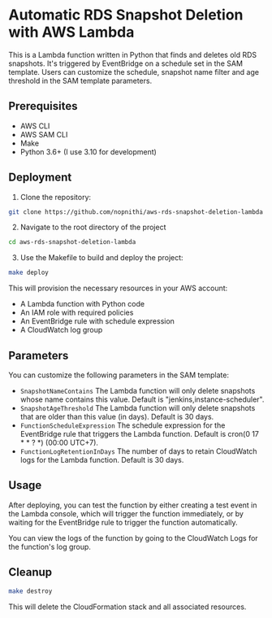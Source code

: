 # Automatic RDS Snapshot Deletion with AWS Lambda
This is a Lambda function written in Python that finds and deletes old RDS snapshots. It's triggered by EventBridge on a schedule set in the SAM template. Users can customize the schedule, snapshot name filter and age threshold in the SAM template parameters.

## Prerequisites
- AWS CLI
- AWS SAM CLI
- Make
- Python 3.6+ (I use 3.10 for development)

## Deployment
1. Clone the repository:
```bash
git clone https://github.com/nopnithi/aws-rds-snapshot-deletion-lambda
```

2. Navigate to the root directory of the project
```bash
cd aws-rds-snapshot-deletion-lambda
```

3. Use the Makefile to build and deploy the project:
```bash
make deploy
```

This will provision the necessary resources in your AWS account:
- A Lambda function with Python code
- An IAM role with required policies
- An EventBridge rule with schedule expression
- A CloudWatch log group

## Parameters
You can customize the following parameters in the SAM template:
- `SnapshotNameContains` The Lambda function will only delete snapshots whose name contains this value. Default is "jenkins,instance-scheduler".
- `SnapshotAgeThreshold` The Lambda function will only delete snapshots that are older than this value (in days). Default is 30 days.
- `FunctionScheduleExpression` The schedule expression for the EventBridge rule that triggers the Lambda function. Default is cron(0 17 * * ? *) (00:00 UTC+7).
- `FunctionLogRetentionInDays` The number of days to retain CloudWatch logs for the Lambda function. Default is 30 days.

## Usage
After deploying, you can test the function by either creating a test event in the Lambda console, which will trigger the function immediately, or by waiting for the EventBridge rule to trigger the function automatically.

You can view the logs of the function by going to the CloudWatch Logs for the function's log group.

## Cleanup
```bash
make destroy
```
This will delete the CloudFormation stack and all associated resources.
